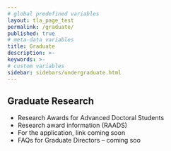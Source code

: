 ```yaml
---
# global predefined variables
layout: tla_page_test
permalink: /graduate/
published: true
# meta-data variables
title: Graduate
description: >-       
keywords: >-
# custom variables
sidebar: sidebars/undergraduate.html
---
```

## Graduate Research
- Research Awards for Advanced Doctoral Students 
- Research award information (RAADS)
- For the application, link coming soon
- FAQs for Graduate Directors – coming soo
